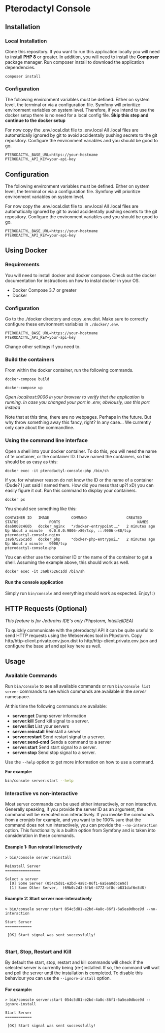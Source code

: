 # Pterodactyl Console

## Installation

### Local Installation
Clone this repository. If you want to run this application locally you will need to install **PHP 8** or greater. In addition, you will need to install the **Composer** package manager.
Run composer install to download the application dependencies.

```shell
composer install
```

### Configuration

The following environment variables must be defined.
Either on system level, the terminal or via a configuration file.
Symfony will prioritize environment variables on system level.
Therefore, if you intend to use the docker setup there is no need for a local config file. **Skip this step and continue to the docker setup**

For now copy the .env.local.dist file to .env.local
All .local files are automatically ignored by git to avoid accidentally pushing secrets to the git repository.
Configure the environment variables and you should be good to go.

```dotenv
PTERODACTYL_BASE_URL=https://your-hostname
PTERODACTYL_API_KEY=your-api-key
```



## Configuration

The following environment variables must be defined.
Either on system level, the terminal or via a configuration file.
Symfony will prioritize environment variables on system level.

For now copy the .env.local.dist file to .env.local
All .local files are automatically ignored by git to avoid accidentally pushing secrets to the git repository.
Configure the environment variables and you should be good to go.

```dotenv
PTERODACTYL_BASE_URL=https://your-hostname
PTERODACTYL_API_KEY=your-api-key
```

## Using Docker

### Requirements

You will need to install docker and docker compose. Check out the docker documentation for instructions on how to instal docker in your OS.

- Docker Compose 3.7 or greater
- Docker

### Configuration

Go to the ./docker directory and copy .env.dist. 
Make sure to correctly configure these environment variables in `./docker/.env`.

```dotenv
PTERODACTYL_BASE_URL=https://your-hostname
PTERODACTYL_API_KEY=your-api-key
```

Change other settings if you need to.

### Build the containers

From within the docker container, run the following commands.

```shell
docker-compose build
```

```shell
docker-compose up
```

*Open localhost:9006 in your browser to verify that the application is running. In case you changed your port in .env, obviously, use this port instead*

Note that at this time, there are no webpages. Perhaps in the future. But why throw something away this fancy, right? In any case... We currently only care about the commandline.

### Using the command line interface

Open a shell into your docker container.  To do this, you will need the name of te container, or the container ID.
I have named the containers, so this should be as easy as this:

```shell
docker exec -it pterodactyl-console-php /bin/sh
```

If you for whatever reason do not know the ID or the name of a container (Dude? I just said I named them. How did you mess that up?! xD) you can easily figure it out.
Run this command to display your containers.
```shell
docker ps
```

You should see something like this:
```shell
CONTAINER ID   IMAGE          COMMAND                  CREATED         STATUS              PORTS                                   NAMES
daab008c460b   docker_nginx   "/docker-entrypoint.…"   2 minutes ago   Up About a minute   0.0.0.0:9006->80/tcp, :::9006->80/tcp   pterodactyl-console-nginx
3a9b7526c1dd   docker_php     "docker-php-entrypoi…"   2 minutes ago   Up About a minute   9000/tcp                                pterodactyl-console-php
```

You can either use the container ID or the name of the container to get a shell.
Assuming the example above, this should work as well.

```shell
docker exec -it 3a9b7526c1dd /bin/sh
```

#### Run the console application

Simply run `bin/console` and everything should work as expected. Enjoy! :)



## HTTP Requests (Optional)
*This feature is for Jetbrains IDE's only (Phpstorm, IntelliejIDEA)*

To quickly communicate with the pterodactyl API it can be quite useful to send HTTP requests using the Webservices tool in Phpstorm.
Copy http/http-client.private.env.json.dist to http/http-client.private.env.json and configure the base url and api key here as well.


## Usage 

### Available Commands

Run `bin/console` to see all available commands or run `bin/console list server` commands to see which commands are available in the *server* namespace.

At this time the following commands are available:
- **server:get**        Dump server information
- **server:kill**       Send kill signal to a server.
- **server:list**       List your servers
- **server:reinstall**  Reinstall a server
- **server:restart**    Send restart signal to a server.
- **server:send-cmd**   Sends a command to a server
- **server:start**      Send start signal to a server.
- **server:stop**      Send stop signal to a server.

Use the `--help` option to get more information on how to use a command.

**For example:**
```bash
bin/console server:start --help
```

### Interactive vs non-interactive

Most server commands can be used either interactively, or non interactive. Generally speaking, if you  provide the server ID as an argument, the command will be executed non interactively.
If you invoke the commands from a cronjob for example, and you want to be 100% sure that the command does not run interactively, you can provide the `--no-interaction` option.
This functionality is a builtin option from Symfony and is taken into consideration in these commands.

#### Example 1:  Run reinstall interactively

```shell
> bin/console server:reinstall

Reinstall Server
================

Select a server
  [0] Some Server (054c5d81-e2bd-4a8c-86f1-6a5ea0dbce9d)
  [1] Some Other Server,  (69b0c2d3-5fb6-4772-bf8c-b831daf6e3d8)
```

#### Example 2: Start server non-interactively
```shell
> bin/console server:start 054c5d81-e2bd-4a8c-86f1-6a5ea0dbce9d --no-interaction

Start Server
============
                                                                                                               
 [OK] Start signal was sent successfully!                                                                               
                                                                                                                        
```


### Start, Stop, Restart and Kill

By default the start, stop, restart and kill commands will check if the selected server is currently being (re-)installed. 
If so, the command will wait and poll the server until the installation is completed.
To disable this behaviour you can use the `--ignore-install` option.

#### For example:
```shell
> bin/console server:start 054c5d81-e2bd-4a8c-86f1-6a5ea0dbce9d --ignore-install

Start Server
============
                                                                                                               
 [OK] Start signal was sent successfully!                                                                               
                                                                                                                        
```